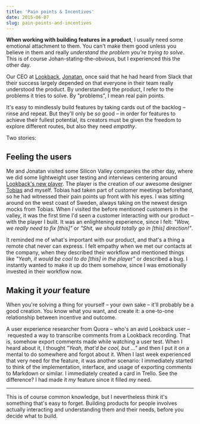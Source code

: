 ```yaml
---
title: 'Pain points & Incentives'
date: 2015-06-07
slug: pain-points-and-incentives
---
```

 
**When working with building features in a product**, I usually need some emotional attachment to them. You can't make them good unless you believe in them and really *understand the problem you're trying to solve*. This is of course Johan-stating-the-obvious, but I experienced this the other day.

Our CEO at [Lookback](http://lookback.io), [Jonatan](http://twitter.com/littke), once said that he had heard from Slack that their success largely depended on that everyone in their team really understood the product. By understanding the product, I refer to the problems it tries to solve. By "problems", I mean real pain points. 

It's easy to mindlessly build features by taking cards out of the backlog – rinse and repeat. But they'll only be *so* good – in order for features to achieve their fullest potential, its creators must be given the freedom to explore different routes, but also they need *empathy*. 

Two stories:

## Feeling the users

Me and Jonatan visited some Silicon Valley companies the other day, where we did some lightweight user testing and interviews centering around [Lookback's new player](https://lookback.io/watch/rWcyfETYu8vsrYpAY). The player is the creation of our awesome designer [Tobias](http://twitter.com/tobiasahlin) and myself. Tobias had taken part of customer meetings beforehand, so he had witnessed their pain points up front with his eyes. I was sitting around on the west coast of Sweden, always taking on the newest design mocks from Tobias. When *I* visited the before mentioned customers in the valley, it was the first time I'd seen a customer interacting with our product – with the player I built. It was an enlightening experience, since I felt: *"Wow, we really need to fix [this]"* or *"Shit, we should totally go in [this] direction!"*. 

It reminded me of what's important with our product, and that's a thing a remote chat never can express. I felt empathy when we met our contacts at the company, when they described their workflow and mentioned things like *"Yeah, it would be cool to do [this] in the player"* or described a bug. I instantly wanted to make it up do them somehow, since I was emotionally invested in their workflow now.

## Making it *your* feature

When you're solving a thing for yourself – your own sake – it'll probably be a good creation. You know what you want, and create it: a one-to-one relationship between incentive and outcome.

A user experience researcher from Quora – who's an avid Lookback user – requested a way to transcribe comments from a Lookback recording. That is, somehow export comments made while watching a user test. When I heard about it, I thought *"Yeah, that'd be cool, but ..."* and then I put it on a mental to do somewhere and forgot about it. When I last week experienced that very need for the feature, it was another scenario: I immediately started to think of the implementation, interface, and usage of exporting comments to Markdown or similar. I immediately created a card in Trello. See the difference? I had made it *my* feature since it filled *my* need. 

***

This is of course common knowledge, but I nevertheless think it's something that's easy to forget. Building products for people involves actually interacting and understanding them and their needs, before you decide what to build.
